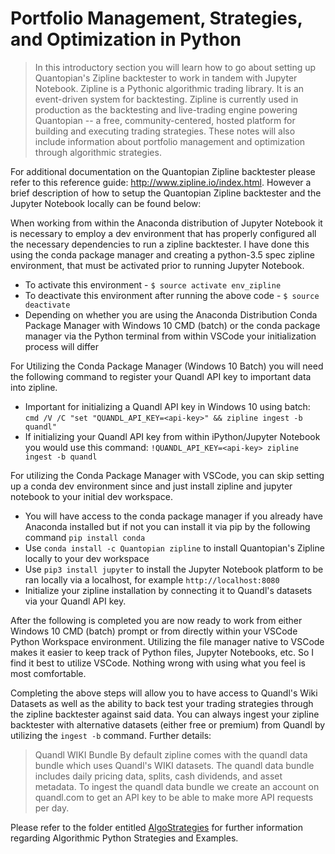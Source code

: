 # Portfolio Management, Strategies, and Optimization in Python 
> In this introductory section you will learn how to go about setting up Quantopian's Zipline backtester to work in tandem with Jupyter Notebook. Zipline is a Pythonic algorithmic trading library. It is an event-driven system for backtesting. Zipline is currently used in production as the backtesting and live-trading engine powering Quantopian -- a free, community-centered, hosted platform for building and executing trading strategies. These notes will also include information about portfolio management and optimization through algorithmic strategies. 

For additional documentation on the Quantopian Zipline backtester please refer to this reference guide: http://www.zipline.io/index.html. However a brief description of how to setup the Quantopian Zipline backtester and the Jupyter Notebook locally can be found below: 

When working from within the Anaconda distribution of Jupyter Notebook it is necessary to employ a dev environment that has properly configured all the necessary dependencies to run a zipline backtester. I have done this using the conda package manager and creating a python-3.5 spec zipline environment, that must be activated prior to running Jupyter Notebook.
* To activate this environment - `$ source activate env_zipline`
* To deactivate this environment after running the above code - `$ source deactivate`
* Depending on whether you are using the Anaconda Distribution Conda Package Manager with Windows 10 CMD (batch) or the conda package manager via the Python terminal from within VSCode your initialization process will differ 

For Utilizing the Conda Package Manager (Windows 10 Batch) you will need the following command to register your Quandl API key to important data into zipline. 
* Important for initializing a Quandl API key in Windows 10 using batch: `cmd /V /C "set "QUANDL_API_KEY=<api-key>" && zipline ingest -b quandl"`
* If initializing your Quandl API key from within iPython/Jupyter Notebook you would use this command: `!QUANDL_API_KEY=<api-key> zipline ingest -b quandl` 

For utilizing the Conda Package Manager with VSCode, you can skip setting up a conda dev environment since and just install zipline and jupyter notebook to your initial dev workspace. 
* You will have access to the conda package manager if you already have Anaconda installed but if not you can install it via pip by the following command `pip install conda` 
* Use `conda install -c Quantopian zipline` to install Quantopian's Zipline locally to your dev workspace
* Use `pip3 install jupyter` to install the Jupyter Notebook platform to be ran locally via a localhost, for example `http://localhost:8080` 
* Initialize your zipline installation by connecting it to Quandl's datasets via your Quandl API key. 

After the following is completed you are now ready to work from either Windows 10 CMD (batch) prompt or from directly within your VSCode Python Workspace environment. Utilizing the file manager native to VSCode makes it easier to keep track of Python files, Jupyter Notebooks, etc. So I find it best to utilize VSCode. Nothing wrong with using what you feel is most comfortable. 

Completing the above steps will allow you to have access to Quandl's Wiki Datasets as well as the ability to back test your trading strategies through the zipline backtester against said data. You can always ingest your zipline backtester with alternative datasets (either free or premium) from Quandl by utilizing the `ingest -b` command. Further details: 

> Quandl WIKI Bundle By default zipline comes with the quandl data bundle which uses Quandl's WIKI datasets. The quandl data bundle includes daily pricing data, splits, cash dividends, and asset metadata. To ingest the quandl data bundle we create an account on quandl.com to get an API key to be able to make more API requests per day. 

Please refer to the folder entitled [AlgoStrategies]() for further information regarding Algorithmic Python Strategies and Examples. 

